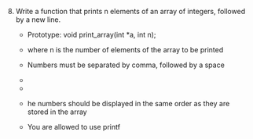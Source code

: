 8. Write a function that prints n elements of an array of integers, followed by a new line.
	- Prototype: void print_array(int *a, int n);
	- where n is the number of elements of the array to be printed
	- Numbers must be separated by comma, followed by a space
	- 

	- 

	- he numbers should be displayed in the same order as they are stored in the array
	- You are allowed to use printf
